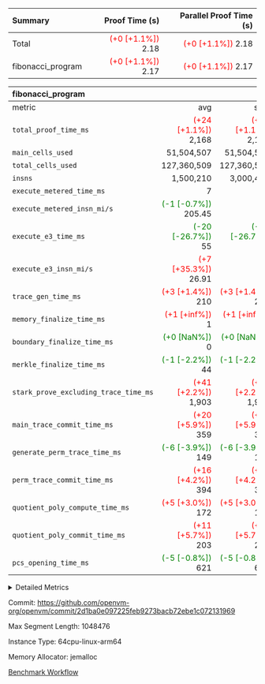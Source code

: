 | Summary | Proof Time (s) | Parallel Proof Time (s) |
|:---|---:|---:|
| Total | <span style='color: red'>(+0 [+1.1%])</span> 2.18 | <span style='color: red'>(+0 [+1.1%])</span> 2.18 |
| fibonacci_program | <span style='color: red'>(+0 [+1.1%])</span> 2.17 | <span style='color: red'>(+0 [+1.1%])</span> 2.17 |


| fibonacci_program |||||
|:---|---:|---:|---:|---:|
|metric|avg|sum|max|min|
| `total_proof_time_ms ` | <span style='color: red'>(+24 [+1.1%])</span> 2,168 | <span style='color: red'>(+24 [+1.1%])</span> 2,168 | <span style='color: red'>(+24 [+1.1%])</span> 2,168 | <span style='color: red'>(+24 [+1.1%])</span> 2,168 |
| `main_cells_used     ` |  51,504,507 |  51,504,507 |  51,504,507 |  51,504,507 |
| `total_cells_used    ` |  127,360,509 |  127,360,509 |  127,360,509 |  127,360,509 |
| `insns               ` |  1,500,210 |  3,000,420 |  1,500,210 |  1,500,210 |
| `execute_metered_time_ms` |  7 | -          | -          | -          |
| `execute_metered_insn_mi/s` | <span style='color: green'>(-1 [-0.7%])</span> 205.45 | -          | <span style='color: green'>(-1 [-0.7%])</span> 205.45 | <span style='color: green'>(-1 [-0.7%])</span> 205.45 |
| `execute_e3_time_ms  ` | <span style='color: green'>(-20 [-26.7%])</span> 55 | <span style='color: green'>(-20 [-26.7%])</span> 55 | <span style='color: green'>(-20 [-26.7%])</span> 55 | <span style='color: green'>(-20 [-26.7%])</span> 55 |
| `execute_e3_insn_mi/s` | <span style='color: red'>(+7 [+35.3%])</span> 26.91 | -          | <span style='color: red'>(+7 [+35.3%])</span> 26.91 | <span style='color: red'>(+7 [+35.3%])</span> 26.91 |
| `trace_gen_time_ms   ` | <span style='color: red'>(+3 [+1.4%])</span> 210 | <span style='color: red'>(+3 [+1.4%])</span> 210 | <span style='color: red'>(+3 [+1.4%])</span> 210 | <span style='color: red'>(+3 [+1.4%])</span> 210 |
| `memory_finalize_time_ms` | <span style='color: red'>(+1 [+inf%])</span> 1 | <span style='color: red'>(+1 [+inf%])</span> 1 | <span style='color: red'>(+1 [+inf%])</span> 1 | <span style='color: red'>(+1 [+inf%])</span> 1 |
| `boundary_finalize_time_ms` | <span style='color: green'>(+0 [NaN%])</span> 0 | <span style='color: green'>(+0 [NaN%])</span> 0 | <span style='color: green'>(+0 [NaN%])</span> 0 | <span style='color: green'>(+0 [NaN%])</span> 0 |
| `merkle_finalize_time_ms` | <span style='color: green'>(-1 [-2.2%])</span> 44 | <span style='color: green'>(-1 [-2.2%])</span> 44 | <span style='color: green'>(-1 [-2.2%])</span> 44 | <span style='color: green'>(-1 [-2.2%])</span> 44 |
| `stark_prove_excluding_trace_time_ms` | <span style='color: red'>(+41 [+2.2%])</span> 1,903 | <span style='color: red'>(+41 [+2.2%])</span> 1,903 | <span style='color: red'>(+41 [+2.2%])</span> 1,903 | <span style='color: red'>(+41 [+2.2%])</span> 1,903 |
| `main_trace_commit_time_ms` | <span style='color: red'>(+20 [+5.9%])</span> 359 | <span style='color: red'>(+20 [+5.9%])</span> 359 | <span style='color: red'>(+20 [+5.9%])</span> 359 | <span style='color: red'>(+20 [+5.9%])</span> 359 |
| `generate_perm_trace_time_ms` | <span style='color: green'>(-6 [-3.9%])</span> 149 | <span style='color: green'>(-6 [-3.9%])</span> 149 | <span style='color: green'>(-6 [-3.9%])</span> 149 | <span style='color: green'>(-6 [-3.9%])</span> 149 |
| `perm_trace_commit_time_ms` | <span style='color: red'>(+16 [+4.2%])</span> 394 | <span style='color: red'>(+16 [+4.2%])</span> 394 | <span style='color: red'>(+16 [+4.2%])</span> 394 | <span style='color: red'>(+16 [+4.2%])</span> 394 |
| `quotient_poly_compute_time_ms` | <span style='color: red'>(+5 [+3.0%])</span> 172 | <span style='color: red'>(+5 [+3.0%])</span> 172 | <span style='color: red'>(+5 [+3.0%])</span> 172 | <span style='color: red'>(+5 [+3.0%])</span> 172 |
| `quotient_poly_commit_time_ms` | <span style='color: red'>(+11 [+5.7%])</span> 203 | <span style='color: red'>(+11 [+5.7%])</span> 203 | <span style='color: red'>(+11 [+5.7%])</span> 203 | <span style='color: red'>(+11 [+5.7%])</span> 203 |
| `pcs_opening_time_ms ` | <span style='color: green'>(-5 [-0.8%])</span> 621 | <span style='color: green'>(-5 [-0.8%])</span> 621 | <span style='color: green'>(-5 [-0.8%])</span> 621 | <span style='color: green'>(-5 [-0.8%])</span> 621 |



<details>
<summary>Detailed Metrics</summary>

|  | keygen_time_ms | commit_exe_time_ms | app proof_time_ms |
| --- | --- | --- |
|  | 215 | 5 | 2,460 | 

| group | prove_segment_time_ms | memory_to_vec_partition_time_ms | insns | fri.log_blowup | execute_metered_time_ms | execute_metered_insn_mi/s | compute_user_public_values_proof_time_ms |
| --- | --- | --- | --- | --- | --- | --- | --- |
| fibonacci_program | 2,411 | 6 | 1,500,210 | 1 | 7 | 205.45 | 38 | 

| group | air_name | quotient_deg | interactions | constraints |
| --- | --- | --- | --- | --- |
| fibonacci_program | AccessAdapterAir<16> | 2 | 5 | 12 | 
| fibonacci_program | AccessAdapterAir<2> | 2 | 5 | 12 | 
| fibonacci_program | AccessAdapterAir<32> | 2 | 5 | 12 | 
| fibonacci_program | AccessAdapterAir<4> | 2 | 5 | 12 | 
| fibonacci_program | AccessAdapterAir<8> | 2 | 5 | 12 | 
| fibonacci_program | BitwiseOperationLookupAir<8> | 2 | 2 | 4 | 
| fibonacci_program | MemoryMerkleAir<8> | 2 | 4 | 39 | 
| fibonacci_program | PersistentBoundaryAir<8> | 2 | 3 | 7 | 
| fibonacci_program | PhantomAir | 2 | 3 | 5 | 
| fibonacci_program | Poseidon2PeripheryAir<BabyBearParameters>, 1> | 2 | 1 | 286 | 
| fibonacci_program | ProgramAir | 1 | 1 | 4 | 
| fibonacci_program | RangeTupleCheckerAir<2> | 1 | 1 | 4 | 
| fibonacci_program | Rv32HintStoreAir | 2 | 18 | 28 | 
| fibonacci_program | VariableRangeCheckerAir | 1 | 1 | 4 | 
| fibonacci_program | VmAirWrapper<Rv32BaseAluAdapterAir, BaseAluCoreAir<4, 8> | 2 | 20 | 37 | 
| fibonacci_program | VmAirWrapper<Rv32BaseAluAdapterAir, LessThanCoreAir<4, 8> | 2 | 18 | 40 | 
| fibonacci_program | VmAirWrapper<Rv32BaseAluAdapterAir, ShiftCoreAir<4, 8> | 2 | 24 | 91 | 
| fibonacci_program | VmAirWrapper<Rv32BranchAdapterAir, BranchEqualCoreAir<4> | 2 | 11 | 20 | 
| fibonacci_program | VmAirWrapper<Rv32BranchAdapterAir, BranchLessThanCoreAir<4, 8> | 2 | 13 | 35 | 
| fibonacci_program | VmAirWrapper<Rv32CondRdWriteAdapterAir, Rv32JalLuiCoreAir> | 2 | 10 | 18 | 
| fibonacci_program | VmAirWrapper<Rv32JalrAdapterAir, Rv32JalrCoreAir> | 2 | 16 | 20 | 
| fibonacci_program | VmAirWrapper<Rv32LoadStoreAdapterAir, LoadSignExtendCoreAir<4, 8> | 2 | 18 | 33 | 
| fibonacci_program | VmAirWrapper<Rv32LoadStoreAdapterAir, LoadStoreCoreAir<4> | 2 | 17 | 40 | 
| fibonacci_program | VmAirWrapper<Rv32MultAdapterAir, DivRemCoreAir<4, 8> | 2 | 25 | 84 | 
| fibonacci_program | VmAirWrapper<Rv32MultAdapterAir, MulHCoreAir<4, 8> | 2 | 24 | 31 | 
| fibonacci_program | VmAirWrapper<Rv32MultAdapterAir, MultiplicationCoreAir<4, 8> | 2 | 19 | 19 | 
| fibonacci_program | VmAirWrapper<Rv32RdWriteAdapterAir, Rv32AuipcCoreAir> | 2 | 12 | 14 | 
| fibonacci_program | VmConnectorAir | 2 | 5 | 11 | 

| group | air_name | segment | rows | prep_cols | perm_cols | main_cols | cells |
| --- | --- | --- | --- | --- | --- | --- | --- |
| fibonacci_program | AccessAdapterAir<8> | 0 | 128 |  | 16 | 17 | 4,224 | 
| fibonacci_program | BitwiseOperationLookupAir<8> | 0 | 65,536 | 3 | 8 | 2 | 655,360 | 
| fibonacci_program | MemoryMerkleAir<8> | 0 | 512 |  | 16 | 32 | 24,576 | 
| fibonacci_program | PersistentBoundaryAir<8> | 0 | 128 |  | 12 | 20 | 4,096 | 
| fibonacci_program | PhantomAir | 0 | 1 |  | 12 | 6 | 18 | 
| fibonacci_program | Poseidon2PeripheryAir<BabyBearParameters>, 1> | 0 | 256 |  | 8 | 300 | 78,848 | 
| fibonacci_program | ProgramAir | 0 | 8,192 |  | 8 | 10 | 147,456 | 
| fibonacci_program | RangeTupleCheckerAir<2> | 0 | 524,288 | 2 | 8 | 1 | 4,718,592 | 
| fibonacci_program | Rv32HintStoreAir | 0 | 4 |  | 44 | 32 | 304 | 
| fibonacci_program | VariableRangeCheckerAir | 0 | 262,144 | 2 | 8 | 1 | 2,359,296 | 
| fibonacci_program | VmAirWrapper<Rv32BaseAluAdapterAir, BaseAluCoreAir<4, 8> | 0 | 1,048,576 |  | 52 | 36 | 92,274,688 | 
| fibonacci_program | VmAirWrapper<Rv32BaseAluAdapterAir, LessThanCoreAir<4, 8> | 0 | 524,288 |  | 40 | 37 | 40,370,176 | 
| fibonacci_program | VmAirWrapper<Rv32BranchAdapterAir, BranchEqualCoreAir<4> | 0 | 262,144 |  | 28 | 26 | 14,155,776 | 
| fibonacci_program | VmAirWrapper<Rv32BranchAdapterAir, BranchLessThanCoreAir<4, 8> | 0 | 8 |  | 32 | 32 | 512 | 
| fibonacci_program | VmAirWrapper<Rv32CondRdWriteAdapterAir, Rv32JalLuiCoreAir> | 0 | 131,072 |  | 28 | 18 | 6,029,312 | 
| fibonacci_program | VmAirWrapper<Rv32JalrAdapterAir, Rv32JalrCoreAir> | 0 | 16 |  | 36 | 28 | 1,024 | 
| fibonacci_program | VmAirWrapper<Rv32LoadStoreAdapterAir, LoadStoreCoreAir<4> | 0 | 128 |  | 52 | 41 | 11,904 | 
| fibonacci_program | VmAirWrapper<Rv32RdWriteAdapterAir, Rv32AuipcCoreAir> | 0 | 16 |  | 28 | 20 | 768 | 
| fibonacci_program | VmConnectorAir | 0 | 2 | 1 | 16 | 5 | 42 | 

| group | segment | trace_gen_time_ms | total_proof_time_ms | total_cells_used | total_cells | system_trace_gen_time_ms | stark_prove_excluding_trace_time_ms | single_trace_gen_time_ms | quotient_poly_compute_time_ms | quotient_poly_commit_time_ms | perm_trace_commit_time_ms | pcs_opening_time_ms | merkle_finalize_time_ms | memory_to_vec_partition_time_ms | memory_finalize_time_ms | main_trace_commit_time_ms | main_cells_used | insns | generate_perm_trace_time_ms | execute_e3_time_ms | execute_e3_insn_mi/s | boundary_finalize_time_ms |
| --- | --- | --- | --- | --- | --- | --- | --- | --- | --- | --- | --- | --- | --- | --- | --- | --- | --- | --- | --- | --- | --- | --- |
| fibonacci_program | 0 | 210 | 2,168 | 127,360,509 | 160,836,972 | 210 | 1,903 | 2 | 172 | 203 | 394 | 621 | 44 | 7 | 1 | 359 | 51,504,507 | 1,500,210 | 149 | 55 | 26.91 | 0 | 

| group | segment | trace_height_constraint | weighted_sum | threshold |
| --- | --- | --- | --- | --- |
| fibonacci_program | 0 | 0 | 3,932,510 | 2,013,265,921 | 
| fibonacci_program | 0 | 1 | 10,749,336 | 2,013,265,921 | 
| fibonacci_program | 0 | 2 | 1,966,255 | 2,013,265,921 | 
| fibonacci_program | 0 | 3 | 10,749,404 | 2,013,265,921 | 
| fibonacci_program | 0 | 4 | 1,664 | 2,013,265,921 | 
| fibonacci_program | 0 | 5 | 640 | 2,013,265,921 | 
| fibonacci_program | 0 | 6 | 7,209,084 | 2,013,265,921 | 
| fibonacci_program | 0 | 7 |  | 2,013,265,921 | 
| fibonacci_program | 0 | 8 | 35,534,845 | 2,013,265,921 | 

</details>


Commit: https://github.com/openvm-org/openvm/commit/2d1ba0e097225feb9273bacb72ebe1c072131969

Max Segment Length: 1048476

Instance Type: 64cpu-linux-arm64

Memory Allocator: jemalloc

[Benchmark Workflow](https://github.com/openvm-org/openvm/actions/runs/16794129106)
